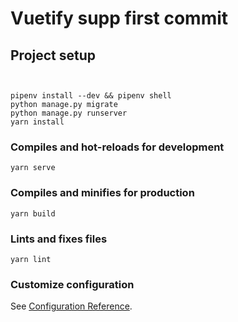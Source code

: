 # Vuetify supp first commit



## Project setup
```


pipenv install --dev && pipenv shell
python manage.py migrate
python manage.py runserver
yarn install
```

### Compiles and hot-reloads for development
```
yarn serve
```

### Compiles and minifies for production
```
yarn build
```

### Lints and fixes files
```
yarn lint
```

### Customize configuration
See [Configuration Reference](https://cli.vuejs.org/config/).
